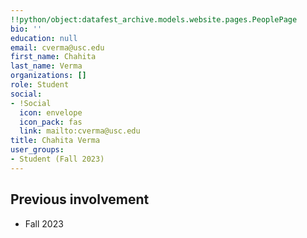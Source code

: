 ```yaml
---
!!python/object:datafest_archive.models.website.pages.PeoplePage
bio: ''
education: null
email: cverma@usc.edu
first_name: Chahita
last_name: Verma
organizations: []
role: Student
social:
- !Social
  icon: envelope
  icon_pack: fas
  link: mailto:cverma@usc.edu
title: Chahita Verma
user_groups:
- Student (Fall 2023)
---
```



## Previous involvement

* Fall 2023

